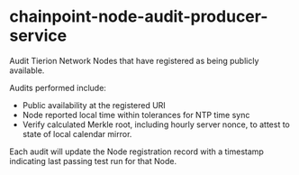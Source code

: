 # chainpoint-node-audit-producer-service

Audit Tierion Network Nodes that have registered
as being publicly available.

Audits performed include:

- Public availability at the registered URI
- Node reported local time within tolerances for NTP time sync
- Verify calculated Merkle root, including hourly server nonce, to attest to state of local calendar mirror.

Each audit will update the Node registration record with a
timestamp indicating last passing test run for that Node.
